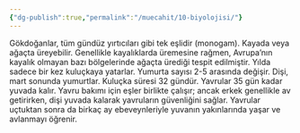 ```yaml
---
{"dg-publish":true,"permalink":"/muecahit/10-biyolojisi/"}
---
```


Gökdoğanlar, tüm gündüz yırtıcıları gibi tek eşlidir (monogam). Kayada veya ağaçta üreyebilir. Genellikle kayalıklarda üremesine rağmen, Avrupa’nın kayalık olmayan bazı bölgelerinde ağaçta ürediği tespit edilmiştir. Yılda sadece bir kez kuluçkaya yatarlar. Yumurta sayısı 2-5 arasında değişir. Dişi, mart sonunda yumurtlar. Kuluçka süresi 32 gündür. Yavrular 35 gün kadar yuvada kalır. Yavru bakımı için eşler birlikte çalışır; ancak erkek genellikle av getirirken, dişi yuvada kalarak yavruların güvenliğini sağlar. Yavrular uçtuktan sonra da birkaç ay ebeveynleriyle yuvanın yakınlarında yaşar ve avlanmayı öğrenir.